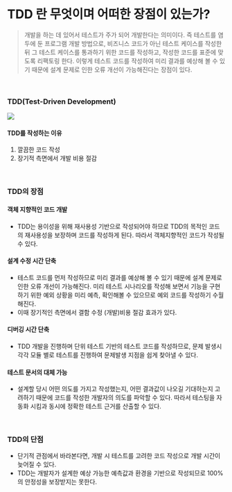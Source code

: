 # TDD 란 무엇이며 어떠한 장점이 있는가?

> 개발을 하는 데 있어서 테스트가 주가 되어 개발한다는 의미이다. 즉 테스트를 염두에 둔 프로그램 개발 방법으로, 비즈니스 코드가 아닌 테스트 케이스를 작성한 뒤 그 테스트 케이스를 통과하기 위한 코드를 작성하고, 작성한 코드를 표준에 맞도록 리팩토링 한다.
> 이렇게 테스트 코드를 작성하여 미리 결과를 예상해 볼 수 있기 때문에 설계 문제로 인한 오류 개선이 가능해진다는 장점이 있다.

<br>

### TDD(Test-Driven Development)

![](https://velog.velcdn.com/images/seul06/post/2d5a8587-8ad2-44fe-bbda-797d93f09fe3/image.png)

#### TDD를 작성하는 이유

1. 깔끔한 코드 작성
2. 장기적 측면에서 개발 비용 절감

<br>

### TDD의 장점

#### 객체 지향적인 코드 개발

- TDD는 용이성을 위해 재사용성 기반으로 작성되어야 하므로 TDD의 목적인 코드의 재사용성을 보장하며 코드를 작성하게 된다. 따라서 객체지향적인 코드가 작성될 수 있다.

#### 설계 수정 시간 단축

- 테스트 코드를 먼저 작성하므로 미리 결과를 예상해 볼 수 있기 때문에 설계 문제로 인한 오류 개선이 가능해진다. 미리 테스트 시나리오를 작성해 보면서 기능을 구현하기 위한 예외 상황을 미리 예측, 확인해볼 수 있으므로 예외 코드를 작성하기 수월해진다.
- 이때 장기적인 측면에서 결함 수정 (개발)비용 절감 효과가 있다.

#### 디버깅 시간 단축

- TDD 개발을 진행하며 단위 테스트 기반의 테스트 코드를 작성하므로, 문제 발생시 각각 모듈 별로 테스트를 진행하여 문제발생 지점을 쉽게 찾아낼 수 있다.

#### 테스트 문서의 대체 가능

- 설계할 당시 어떤 의도를 가지고 작성했는지, 어떤 결과값이 나오길 기대하는지 고려하기 때문에 코드를 작성한 개발자의 의도를 파악할 수 있다. 따라서 테스팅을 자동화 시킴과 동시에 정확한 테스트 근거를 산출할 수 있다.

<br>

### TDD의 단점

- 단기적 관점에서 바라본다면, 개발 시 테스트를 고려한 코드 작성으로 개발 시간이 늦어질 수 있다.
- TDD는 개발자가 설계한 예상 가능한 예측값과 환경을 기반으로 작성되므로 100%의 안정성을 보장받지는 못한다.
